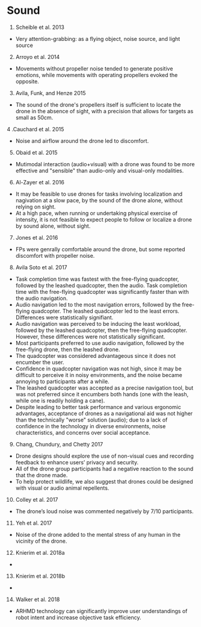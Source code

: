# Sound

1. Scheible et al. 2013
- Very attention-grabbing: as a flying object, noise source, and light source

2. Arroyo et al. 2014
- Movements without propeller noise tended to generate positive emotions, while movements with operating propellers evoked the opposite.

3. Avila, Funk, and Henze 2015
- The sound of the drone's propellers itself is sufficient to locate the drone in the absence of sight, with a precision that allows for targets as small as 50cm.

4 .Cauchard et al. 2015
- Noise and airflow around the drone led to discomfort.

5. Obaid et al. 2015
- Mutimodal interaction (audio+visual) with a drone was found to be more effective and "sensible" than audio-only and visual-only modalities.

6. Al-Zayer et al. 2016
- It may be feasible to use drones for tasks involving localization and nagivation at a slow pace, by the sound of the drone alone, without relying on sight.
- At a high pace, when running or undertaking physical exercise of intensity, it is not feasible to expect people to follow or localize a drone by sound alone, without sight.

7. Jones et al. 2016
- FPs were genrally comfortable around the drone, but some reported discomfort with propeller noise.

8. Avila Soto et al. 2017
- Task completion time was fastest with the free-flying quadcopter, followed by the leashed quadcopter, then the audio. Task completion time with the free-flying quadcopter was significantly faster than with the audio navigation.
- Audio navigation led to the most navigation errors, followed by the free-flying quadcopter. The leashed quadcopter led to the least errors. Differences were statistically signifiant.
- Audio navigation was perceived to be inducing the least workload, followed by the leashed quadcopter, then the free-flying quadcopter. However, these differences were not statistically significant.
- Most participants preferred to use audio navigation, followed by the free-flying drone, then the leashed drone.
- The quadcopter was considered advantageous since it does not encumber the user.
- Confidence in quadcopter navigation was not high, since it may be difficult to perceive it in noisy environments, and the noise became annoying to participants after a while.
- The leashed quadcopter was accepted as a precise navigation tool, but was not preferred since it encumbers both hands (one with the leash, while one is readily holding a cane).
- Despite leading to better task performance and various ergonomic advantages, acceptance of drones as a navigational aid was not higher than the technically "worse" solution (audio); due to a lack of confidence in the technology in diverse environments, noise characteristics, and concerns over social acceptance.

9. Chang, Chundury, and Chetty 2017
- Drone designs should explore the use of non-visual cues and recording feedback to enhance users’ privacy and security.
- All of the drone group participants had a negative reaction to the sound that the drone made.
- To help protect wildlife, we also suggest that drones could be designed with visual or audio animal repellents.

10. Colley et al. 2017
- The drone’s loud noise was commented negatively by 7/10 participants.

11. Yeh et al. 2017
- Noise of the drone added to the mental stress of any human in the vicinity of the drone.

12. Knierim et al. 2018a
-

13. Knierim et al. 2018b
-

14. Walker et al. 2018
- ARHMD technology can significantly improve user understandings of robot intent and increase objective task efficiency.
